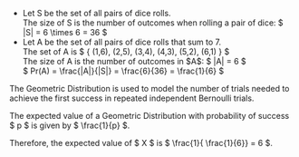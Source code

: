 <ul>
	<li> Let S be the set of all pairs of dice rolls. <br/>
	The size of S is the number of outcomes when rolling a pair of dice: $ |S| = 6 \times 6 = 36 $
	<li> Let A be the set of all pairs of dice rolls that sum to 7. <br/>
	The set of A is $ { (1,6), (2,5), (3,4), (4,3), (5,2), (6,1) } $ <br/>
	The size of A is the number of outcomes in $A$: $ |A| = 6 $<br/>
	$ Pr(A) = \frac{|A|}{|S|} = \frac{6}{36} = \frac{1}{6} $
</ul>

The Geometric Distribution is used to model the number of trials needed to achieve the first success in repeated independent Bernoulli trials.

The expected value of a Geometric Distribution with probability of success $ p $ is given by $ \frac{1}{p} $.

Therefore, the expected value of $ X $ is $ \frac{1}{ \frac{1}{6}} = 6 $.
